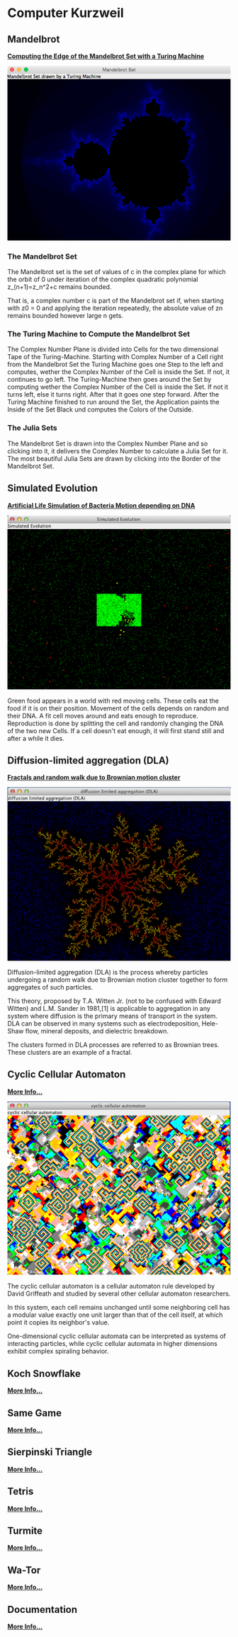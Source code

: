 # Computer Kurzweil

## Mandelbrot

**[Computing the Edge of the Mandelbrot Set with a Turing Machine](mandelbrot/README.md)**

![Computing the Area outside the Mandelbrot Set](mandelbrot/src/main/resources/img/screen03.png)

### The Mandelbrot Set

The Mandelbrot set is the set of values of c in the complex plane for which the orbit of 0 
under iteration of the complex quadratic polynomial z_(n+1)=z_n^2+c remains bounded.

That is, a complex number c is part of the Mandelbrot set if, when starting with z0 = 0 
and applying the iteration repeatedly, the absolute value of zn remains bounded 
however large n gets. 

### The Turing Machine to Compute the Mandelbrot Set
The Complex Number Plane is divided into Cells for the two dimensional Tape of the Turing-Machine.
Starting with Complex Number of a Cell right from the Mandelbrot Set the Turing Machine goes one Step to the left and computes, wether the Complex Number of the Cell is inside the Set. If not, it continues to go left.
The Turing-Machine then goes around the Set by computing wether the Complex Number of the Cell is inside the Set. If not it turns left, else it turns right. After that it goes one step forward.
After the Turing Machine finished to run around the Set, the Application paints the Inside of the Set Black und computes the Colors of the Outside.

### The Julia Sets
The Mandelbrot Set is drawn into the Complex Number Plane and so clicking into it, it delivers the Complex Number to calculate a Julia Set for it.
The most beautiful Julia Sets are drawn by clicking into the Border of the Mandelbrot Set.


## Simulated Evolution

**[Artificial Life Simulation of Bacteria Motion depending on DNA](simulated-evolution/README.md)**

![Early Screen](simulated-evolution/etc/img/screen1.png)

Green food appears in a world with red moving cells. These cells eat the food if it is on their position.
Movement of the cells depends on random and their DNA. A fit cell moves around and eats enough to reproduce.
Reproduction is done by splitting the cell and randomly changing the DNA of the two new Cells.
If a cell doesn't eat enough, it will first stand still and after a while it dies.


## Diffusion-limited aggregation (DLA) 

**[Fractals and random walk due to Brownian motion cluster](diffusion-limited-aggregation/README.md)**

![The Dendrite after a while](diffusion-limited-aggregation/etc/img/screen2.png)

Diffusion-limited aggregation (DLA) is the process whereby particles undergoing a random walk due to Brownian motion cluster together to form aggregates of such particles.

This theory, proposed by T.A. Witten Jr. (not to be confused with Edward Witten) and L.M. Sander in 1981,[1] is applicable to aggregation
in any system where diffusion is the primary means of transport in the system. DLA can be observed in many systems such as electrodeposition,
Hele-Shaw flow, mineral deposits, and dielectric breakdown.

The clusters formed in DLA processes are referred to as Brownian trees. These clusters are an example of a fractal.



## Cyclic Cellular Automaton

**[More Info...](cyclic-cellular-automaton/README.md)**

![Later Screen](cyclic-cellular-automaton/etc/img/screen2.png)

The cyclic cellular automaton is a cellular automaton rule developed by David Griffeath and studied by several other cellular automaton researchers.

In this system, each cell remains unchanged until some neighboring cell has a modular value exactly one unit larger than that of the cell itself, at which point it copies its neighbor's value.

One-dimensional cyclic cellular automata can be interpreted as systems of interacting particles, while cyclic cellular automata in higher dimensions exhibit complex spiraling behavior.

## Koch Snowflake
**[More Info...](koch-snowflake/README.md)**

## Same Game
**[More Info...](samegame/README.md)**

## Sierpinski Triangle
**[More Info...](sierpinski-triangle/README.md)**

## Tetris
**[More Info...](tetris/README.md)**

## Turmite
**[More Info...](turmite/README.md)**

## Wa-Tor
**[More Info...](wator/README.md)**

## Documentation
**[More Info...](wator/README.md)**

